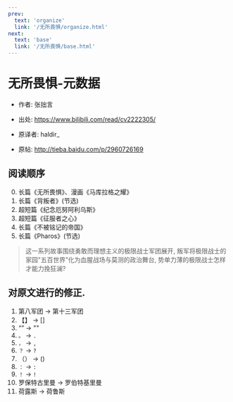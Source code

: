 ```yaml
---
prev:
  text: 'organize'
  link: '/无所畏惧/organize.html'
next:
  text: 'base'
  link: '/无所畏惧/base.html'
---
```


# 无所畏惧-元数据

+ 作者: 张拙言
+ 出处: <https://www.bilibili.com/read/cv2222305/>

+ 原译者: haldir_
+ 原帖: <http://tieba.baidu.com/p/2960726169>

## 阅读顺序

0. 长篇《无所畏惧》、漫画《马库拉格之耀》
1. 长篇《背叛者》(节选)
2. 超短篇《纪念厄努阿利乌斯》
3. 超短篇《征服者之心》
4. 长篇《不被铭记的帝国》
5. 长篇《Pharos》(节选)

> 这一系列故事围绕勇敢而理想主义的极限战士军团展开, 叛军将极限战士的家园"五百世界"化为血腥战场与莫测的政治舞台, 势单力薄的极限战士怎样才能力挽狂澜?

## 对原文进行的修正.

1. 第八军团 -> 第十三军团
2. 【】 -> []
3. “” -> ""
4. `。` -> `. `
5. `，` -> `, `
6. `？` -> `? `
7. （） -> ()
8. `：` -> `: `
9. `！` -> `! `
10. 罗保特古里曼 -> 罗伯特基里曼
11. 荷露斯 -> 荷鲁斯
